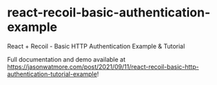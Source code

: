 # react-recoil-basic-authentication-example

React + Recoil - Basic HTTP Authentication Example & Tutorial

Full documentation and demo available at https://jasonwatmore.com/post/2021/09/11/react-recoil-basic-http-authentication-tutorial-example!